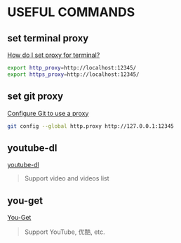 # USEFUL COMMANDS

## set terminal proxy

[How do I set proxy for terminal?](https://askubuntu.com/questions/1011730/how-do-i-set-proxy-for-terminal)

```bash
export http_proxy=http://localhost:12345/
export https_proxy=http://localhost:12345/
```

## set git proxy

[Configure Git to use a proxy](https://gist.github.com/evantoli/f8c23a37eb3558ab8765)

```bash
git config --global http.proxy http://127.0.0.1:12345
```

## youtube-dl

[youtube-dl](https://github.com/rg3/youtube-dl)

> Support video and videos list

## you-get

[You-Get](https://github.com/soimort/you-get)

> Support YouTube, 优酷, etc.
